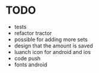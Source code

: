# TODO
* tests
* refactor tractor
* possible for adding more sets
* design that the amount is saved
* luanch icon for android and ios
* code push
* fonts android
